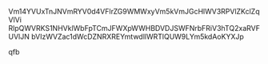 Vm14YVUxTnJNVmRYV0d4VFlrZG9WMWxyVm5kVmJGcHlWV3RPVlZKclZqVlVi
RlpQWVRKS1NHVklWbFpTCmJFWXpWWHBDVDJSWFNrbFRiV3hTQ2xaRVFUVlJN
bVIzWVZac1dWcDZNRXREYmtwdllWRTlQUW9LYm5kdAoKYXJp

qfb